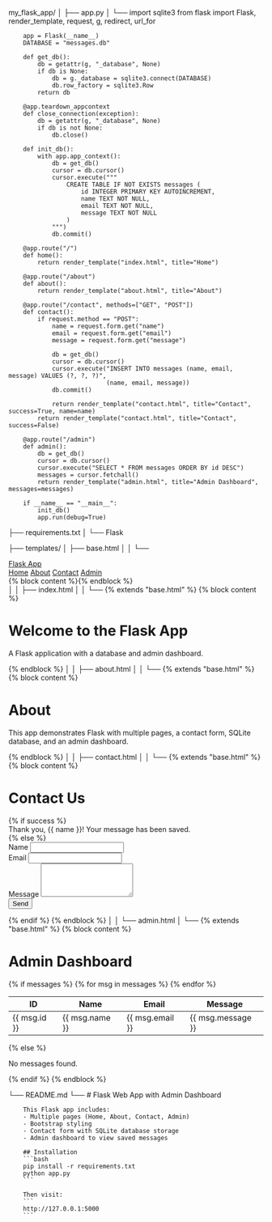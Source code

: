 my_flask_app/
│
├── app.py
│   └──
        import sqlite3
        from flask import Flask, render_template, request, g, redirect, url_for

        app = Flask(__name__)
        DATABASE = "messages.db"

        def get_db():
            db = getattr(g, "_database", None)
            if db is None:
                db = g._database = sqlite3.connect(DATABASE)
                db.row_factory = sqlite3.Row
            return db

        @app.teardown_appcontext
        def close_connection(exception):
            db = getattr(g, "_database", None)
            if db is not None:
                db.close()

        def init_db():
            with app.app_context():
                db = get_db()
                cursor = db.cursor()
                cursor.execute("""
                    CREATE TABLE IF NOT EXISTS messages (
                        id INTEGER PRIMARY KEY AUTOINCREMENT,
                        name TEXT NOT NULL,
                        email TEXT NOT NULL,
                        message TEXT NOT NULL
                    )
                """)
                db.commit()

        @app.route("/")
        def home():
            return render_template("index.html", title="Home")

        @app.route("/about")
        def about():
            return render_template("about.html", title="About")

        @app.route("/contact", methods=["GET", "POST"])
        def contact():
            if request.method == "POST":
                name = request.form.get("name")
                email = request.form.get("email")
                message = request.form.get("message")

                db = get_db()
                cursor = db.cursor()
                cursor.execute("INSERT INTO messages (name, email, message) VALUES (?, ?, ?)",
                               (name, email, message))
                db.commit()

                return render_template("contact.html", title="Contact", success=True, name=name)
            return render_template("contact.html", title="Contact", success=False)

        @app.route("/admin")
        def admin():
            db = get_db()
            cursor = db.cursor()
            cursor.execute("SELECT * FROM messages ORDER BY id DESC")
            messages = cursor.fetchall()
            return render_template("admin.html", title="Admin Dashboard", messages=messages)

        if __name__ == "__main__":
            init_db()
            app.run(debug=True)

├── requirements.txt
│   └──
        Flask

├── templates/
│   ├── base.html
│   │   └──
                <!DOCTYPE html>
                <html lang="en">
                <head>
                    <meta charset="UTF-8">
                    <meta name="viewport" content="width=device-width, initial-scale=1.0">
                    <title>{{ title if title else "Flask App" }}</title>
                    <link href="https://cdn.jsdelivr.net/npm/bootstrap@5.3.0/dist/css/bootstrap.min.css" rel="stylesheet">
                </head>
                <body>
                    <nav class="navbar navbar-expand-lg navbar-dark bg-dark">
                        <div class="container">
                            <a class="navbar-brand" href="/">Flask App</a>
                            <div>
                                <a class="nav-link d-inline text-white" href="/">Home</a>
                                <a class="nav-link d-inline text-white" href="/about">About</a>
                                <a class="nav-link d-inline text-white" href="/contact">Contact</a>
                                <a class="nav-link d-inline text-warning" href="/admin">Admin</a>
                            </div>
                        </div>
                    </nav>
                    <div class="container mt-4">
                        {% block content %}{% endblock %}
                    </div>
                </body>
                </html>
│
│   ├── index.html
│   │   └──
                {% extends "base.html" %}
                {% block content %}
                <h1>Welcome to the Flask App</h1>
                <p class="lead">A Flask application with a database and admin dashboard.</p>
                {% endblock %}
│
│   ├── about.html
│   │   └──
                {% extends "base.html" %}
                {% block content %}
                <h1>About</h1>
                <p>This app demonstrates Flask with multiple pages, a contact form, SQLite database, and an admin dashboard.</p>
                {% endblock %}
│
│   ├── contact.html
│   │   └──
                {% extends "base.html" %}
                {% block content %}
                <h1>Contact Us</h1>
                {% if success %}
                    <div class="alert alert-success">Thank you, {{ name }}! Your message has been saved.</div>
                {% else %}
                    <form method="POST">
                        <div class="mb-3">
                            <label class="form-label">Name</label>
                            <input type="text" class="form-control" name="name" required>
                        </div>
                        <div class="mb-3">
                            <label class="form-label">Email</label>
                            <input type="email" class="form-control" name="email" required>
                        </div>
                        <div class="mb-3">
                            <label class="form-label">Message</label>
                            <textarea class="form-control" name="message" rows="4" required></textarea>
                        </div>
                        <button type="submit" class="btn btn-primary">Send</button>
                    </form>
                {% endif %}
                {% endblock %}
│
│   └── admin.html
│       └──
                {% extends "base.html" %}
                {% block content %}
                <h1>Admin Dashboard</h1>
                {% if messages %}
                    <table class="table table-bordered">
                        <thead>
                            <tr>
                                <th>ID</th>
                                <th>Name</th>
                                <th>Email</th>
                                <th>Message</th>
                            </tr>
                        </thead>
                        <tbody>
                            {% for msg in messages %}
                                <tr>
                                    <td>{{ msg.id }}</td>
                                    <td>{{ msg.name }}</td>
                                    <td>{{ msg.email }}</td>
                                    <td>{{ msg.message }}</td>
                                </tr>
                            {% endfor %}
                        </tbody>
                    </table>
                {% else %}
                    <p>No messages found.</p>
                {% endif %}
                {% endblock %}

└── README.md
    └──
        # Flask Web App with Admin Dashboard

        This Flask app includes:
        - Multiple pages (Home, About, Contact, Admin)
        - Bootstrap styling
        - Contact form with SQLite database storage
        - Admin dashboard to view saved messages

        ## Installation
        ```bash
        pip install -r requirements.txt
        python app.py
        ```

        Then visit:
        ```
        http://127.0.0.1:5000
        ```
